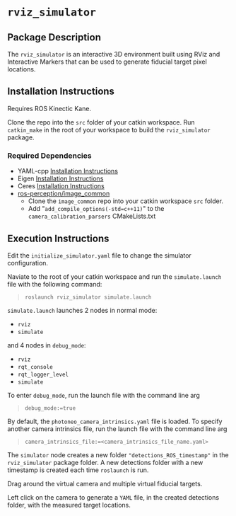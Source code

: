 # `rviz_simulator`


## Package Description
The `rviz_simulator` is an interactive 3D environment built using RViz and Interactive Markers that can be used to generate fiducial target pixel locations.  


## Installation Instructions
Requires ROS Kinectic Kane.  

Clone the repo into the `src` folder of your catkin workspace.
Run `catkin_make` in the root of your workspace to build the `rviz_simulator` package.  

### Required Dependencies
- YAML-cpp [Installation Instructions](https://github.com/jbeder/yaml-cpp)
- Eigen [Installation Instructions](http://eigen.tuxfamily.org/dox/GettingStarted.html)
- Ceres [Installation Instructions](http://ceres-solver.org/installation.html)
- [ros-perception/image_common](https://github.com/ros-perception/image_common/tree/1.11.13) 
  - Clone the `image_common` repo into your catkin workspace `src` folder. 
  - Add "`add_compile_options(-std=c++11)`" to the `camera_calibration_parsers` CMakeLists.txt

## Execution Instructions
Edit the `initialize_simulator.yaml` file to change the simulator configuration.

Naviate to the root of your catkin workspace and run the `simulate.launch` file with the following command:  
> `roslaunch rviz_simulator simulate.launch`

`simulate.launch` launches 2 nodes in normal mode:
- `rviz`
- `simulate`

and 4 nodes in `debug_mode`:
- `rviz`
- `rqt_console`
- `rqt_logger_level`
- `simulate`

To enter `debug_mode`, run the launch file with the command line arg 
> `debug_mode:=true`

By default, the `photoneo_camera_intrinsics.yaml` file is loaded. To specify another camera intrinsics file, run the launch file with the command line arg
> `camera_intrinsics_file:=<camera_intrinsics_file_name.yaml>`  

The `simulator` node creates a new folder `"detections_ROS_timestamp"` in the `rviz_simulator` package folder. A new detections folder with a new timestamp is created each time `roslaunch` is run.

Drag around the virtual camera and multiple virtual fiducial targets.  
  
Left click on the camera to generate a `YAML` file, in the created detections folder, with the measured target locations.  
